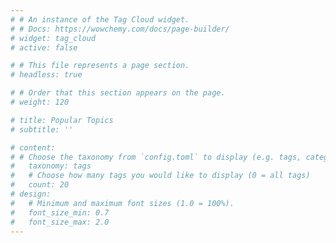 ```yaml
---
# # An instance of the Tag Cloud widget.
# # Docs: https://wowchemy.com/docs/page-builder/
# widget: tag_cloud
# active: false

# # This file represents a page section.
# headless: true

# # Order that this section appears on the page.
# weight: 120

# title: Popular Topics
# subtitle: ''

# content:
# # Choose the taxonomy from `config.toml` to display (e.g. tags, categories)
#   taxonomy: tags
#   # Choose how many tags you would like to display (0 = all tags)
#   count: 20
# design:
#   # Minimum and maximum font sizes (1.0 = 100%).
#   font_size_min: 0.7
#   font_size_max: 2.0
---
```

